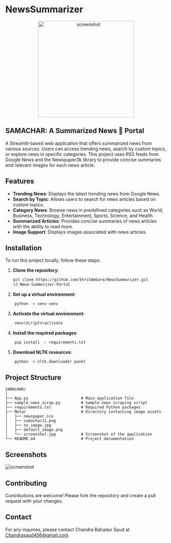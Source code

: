 # NewsSummarizer
<p align="center">
  <img src="/InNews-master/Meta/samachar.jpg" alt="screenshot" style="width:300px;height:auto;">
</p>



## SAMACHAR: A Summarized News 📰 Portal
A Streamlit-based web application that offers summarized news from various sources. Users can access trending news, search by custom topics, or explore news in specific categories. This project uses RSS feeds from Google News and the Newspaper3k library to provide concise summaries and relevant images for each news article.


## Features

- **Trending News**: Displays the latest trending news from Google News.
- **Search by Topic**: Allows users to search for news articles based on custom topics.
- **Category News**: Browse news in predefined categories such as World, Business, Technology, Entertainment, Sports, Science, and Health.
- **Summarized Articles**: Provides concise summaries of news articles with the ability to read more.
- **Image Support**: Displays images associated with news articles.

## Installation

To run this project locally, follow these steps:

1. **Clone the repository**:
   ```sh
   git clone https://github.com/Shri5Ambare/NewsSummarizer.git
   cd News-Summerizer-Portal

2. **Set up a virtual environment**:
```sh
    python -m venv venv 
```
3. **Activate the virtual environment**:
```sh
    venv\Scripts\activate
```
4.  **Install the required packages**:
```sh
    pip install -r requirements.txt
``` 
5.  **Download NLTK resources**:
```sh
    python -m nltk.downloader punkt
```


## Project Structure
```
SAMACHAR/
│
├── App.py                       # Main application file
├── sample_news_scrap.py         # Sample news scraping script
├── requirements.txt             # Required Python packages
├── Meta/                        # Directory containing image assets
│   ├── newspaper.ico
│   ├── samachar11.png
│   ├── no_image.jpg
│   ├── default_image.png
│   └── screenshot.jpg           # Screenshot of the application
└── README.md                    # Project documentation
```

## Screenshots
<img src="/News Summarizer/NewsSummarizer/Meta/screenshot.jpg" alt="screenshot" style="max-width:100%;height:auto;">



## Contributing
Contributions are welcome! Please fork the repository and create a pull request with your changes.

## Contact
For any inquiries, please contact Chandra Bahadur Saud at [Chandrasaud456@gmail.com](mailto:chandrasaud456@gmail.com).








